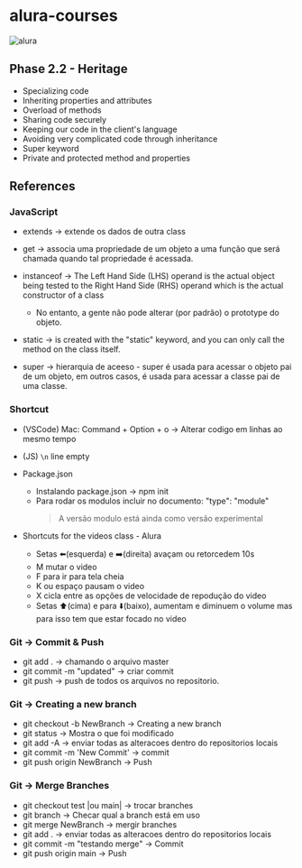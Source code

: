 # alura-courses

![alura](https://lh3.googleusercontent.com/TM-g_2L7u2p99kwg4IQeB-3352WfCq0vKXP4h5cOvISUlNll6-1WHu8t2B0oZdZKjkmp)


## Phase 2.2 - Heritage
  - Specializing code
  - Inheriting properties and attributes
  - Overload of methods
  - Sharing code securely
  - Keeping our code in the client's language
  - Avoiding very complicated code through inheritance
  - Super keyword
  - Private and protected method and properties


## References

### JavaScript 
- extends -> extende os dados de outra class 
- get -> associa uma propriedade de um objeto a uma função que será chamada quando tal propriedade é acessada.

- instanceof -> The Left Hand Side (LHS) operand is the actual object being tested to the Right Hand Side (RHS) operand which is the actual constructor of a class
  - No entanto, a gente não pode alterar (por padrão) o prototype do objeto.
- static -> is created with the "static" keyword, and you can only call the method on the class itself.  
- super ->  hierarquia de aceeso - super é usada para acessar o objeto pai de um objeto, em outros casos, é usada para acessar a classe pai de uma classe.

### Shortcut
- (VSCode) Mac: Command + Option + o -> Alterar codigo em linhas ao mesmo tempo 
- (JS) `\n` line empty 
- Package.json
  - Instalando package.json -> npm init
  - Para rodar os modulos incluir no documento: "type": "module"
     > A versão modulo está ainda como versão experimental

- Shortcuts for the videos class - Alura
  - Setas ⬅️(esquerda) e ➡️(direita) avaçam ou retorcedem 10s
  - M mutar o video
  - F para ir para tela cheia
  - K ou espaço pausam o video
  - X cicla entre as opções de velocidade de repodução do video
  - Setas ⬆️(cima) e para ⬇️(baixo), aumentam e diminuem o volume mas para isso tem que estar focado no video
 
### Git -> Commit & Push
- git add .                           -> chamando o arquivo master
- git commit -m "updated"             -> criar commit
- git push                            -> push de todos os arquivos no repositorio.

### Git -> Creating a new branch
- git checkout -b NewBranch           -> Creating a new branch
- git status                          -> Mostra o que foi modificado 
- git add -A                          -> enviar todas as alteracoes dentro do repositorios locais
- git commit -m 'New Commit'          -> commit 
- git push origin NewBranch           -> Push

### Git -> Merge Branches
- git checkout test |ou main|         -> trocar branches 
- git branch                          -> Checar qual a branch está em uso 
- git merge NewBranch                 -> mergir branches 
- git add .                           -> enviar todas as alteracoes dentro do repositorios locais
- git commit -m "testando merge"      -> Commit
- git push origin main                -> Push
